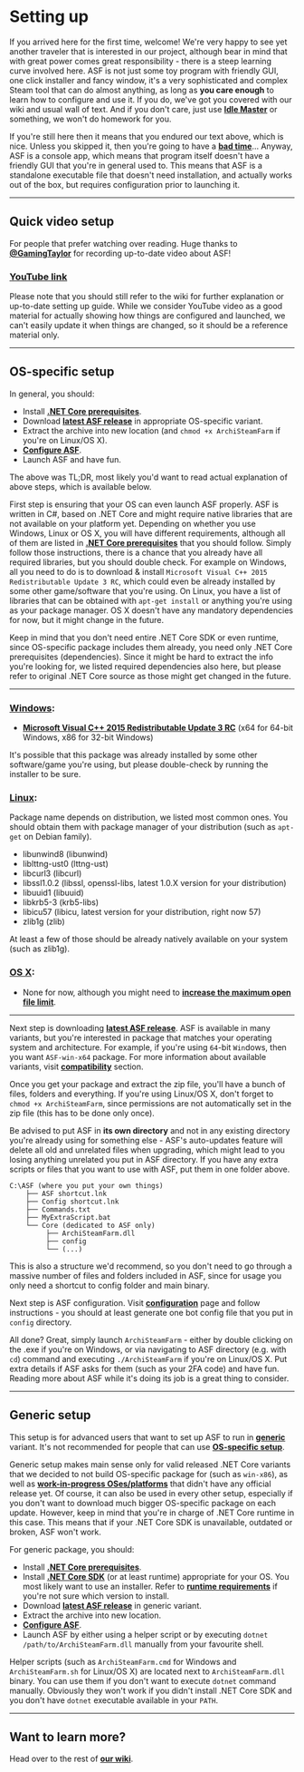 # Setting up

If you arrived here for the first time, welcome! We're very happy to see yet another traveler that is interested in our project, although bear in mind that with great power comes great responsibility - there is a steep learning curve involved here. ASF is not just some toy program with friendly GUI, one click installer and fancy window, it's a very sophisticated and complex Steam tool that can do almost anything, as long as **you care enough** to learn how to configure and use it. If you do, we've got you covered with our wiki and usual wall of text. And if you don't care, just use **[Idle Master](http://www.steamidlemaster.com/)** or something, we won't do homework for you.

If you're still here then it means that you endured our text above, which is nice. Unless you skipped it, then you're going to have a **[bad time](https://www.youtube.com/watch?v=87kxspJmhs8)**... Anyway, ASF is a console app, which means that program itself doesn't have a friendly GUI that you're in general used to. This means that ASF is a standalone executable file that doesn't need installation, and actually works out of the box, but requires configuration prior to launching it.

***

## Quick video setup

For people that prefer watching over reading. Huge thanks to **[@GamingTaylor](https://www.youtube.com/channel/UCTjrsQgjZmBzYzWaAh0zI3Q)** for recording up-to-date video about ASF!

### **[YouTube link](https://www.youtube.com/watch?v=gi2UjXtGWgc)**

Please note that you should still refer to the wiki for further explanation or up-to-date setting up guide. While we consider YouTube video as a good material for actually showing how things are configured and launched, we can't easily update it when things are changed, so it should be a reference material only.

***

## OS-specific setup

In general, you should:
- Install **[.NET Core prerequisites](https://github.com/dotnet/core/blob/master/Documentation/prereqs.md)**.
- Download **[latest ASF release](https://github.com/JustArchi/ArchiSteamFarm/releases/latest)** in appropriate OS-specific variant.
- Extract the archive into new location (and `chmod +x ArchiSteamFarm` if you're on Linux/OS X).
- **[Configure ASF](https://github.com/JustArchi/ArchiSteamFarm/wiki/Configuration)**.
- Launch ASF and have fun.

The above was TL;DR, most likely you'd want to read actual explanation of above steps, which is available below.

First step is ensuring that your OS can even launch ASF properly. ASF is written in C#, based on .NET Core and might require native libraries that are not available on your platform yet. Depending on whether you use Windows, Linux or OS X, you will have different requirements, although all of them are listed in **[.NET Core prerequisites](https://github.com/dotnet/core/blob/master/Documentation/prereqs.md)** that you should follow. Simply follow those instructions, there is a chance that you already have all required libraries, but you should double check. For example on Windows, all you need to do is to download & install `Microsoft Visual C++ 2015 Redistributable Update 3 RC`, which could even be already installed by some other game/software that you're using. On Linux, you have a list of libraries that can be obtained with `apt-get install` or anything you're using as your package manager. OS X doesn't have any mandatory dependencies for now, but it might change in the future.

Keep in mind that you don't need entire .NET Core SDK or even runtime, since OS-specific package includes them already, you need only .NET Core prerequisites (dependencies). Since it might be hard to extract the info you're looking for, we listed required dependencies also here, but please refer to original .NET Core source as those might get changed in the future.

---

### **[Windows](https://docs.microsoft.com/en-us/dotnet/core/windows-prerequisites?tabs=netcore2x)**:
- **[Microsoft Visual C++ 2015 Redistributable Update 3 RC](https://www.microsoft.com/en-us/download/details.aspx?id=52685)** (x64 for 64-bit Windows, x86 for 32-bit Windows)

It's possible that this package was already installed by some other software/game you're using, but please double-check by running the installer to be sure.

### **[Linux](https://docs.microsoft.com/en-us/dotnet/core/linux-prerequisites?tabs=netcore2x)**:
Package name depends on distribution, we listed most common ones. You should obtain them with package manager of your distribution (such as `apt-get` on Debian family).
- libunwind8 (libunwind)
- liblttng-ust0 (lttng-ust)
- libcurl3 (libcurl)
- libssl1.0.2 (libssl, openssl-libs, latest 1.0.X version for your distribution)
- libuuid1 (libuuid)
- libkrb5-3 (krb5-libs)
- libicu57 (libicu, latest version for your distribution, right now 57)
- zlib1g (zlib)

At least a few of those should be already natively available on your system (such as zlib1g).

### **[OS X](https://docs.microsoft.com/en-us/dotnet/core/macos-prerequisites)**:
- None for now, although you might need to **[increase the maximum open file limit](https://docs.microsoft.com/en-us/dotnet/core/macos-prerequisites?tabs=netcore2x#increase-the-maximum-open-file-limit)**.

---

Next step is downloading **[latest ASF release](https://github.com/JustArchi/ArchiSteamFarm/releases/latest)**. ASF is available in many variants, but you're interested in package that matches your operating system and architecture. For example, if you're using `64`-bit `Win`dows, then you want `ASF-win-x64` package. For more information about available variants, visit **[compatibility](https://github.com/JustArchi/ArchiSteamFarm/wiki/Compatibility)** section.

Once you get your package and extract the zip file, you'll have a bunch of files, folders and everything. If you're using Linux/OS X, don't forget to `chmod +x ArchiSteamFarm`, since permissions are not automatically set in the zip file (this has to be done only once).

Be advised to put ASF in **its own directory** and not in any existing directory you're already using for something else - ASF's auto-updates feature will delete all old and unrelated files when upgrading, which might lead to you losing anything unrelated you put in ASF directory. If you have any extra scripts or files that you want to use with ASF, put them in one folder above.

```
C:\ASF (where you put your own things)
    ├── ASF shortcut.lnk
    ├── Config shortcut.lnk
    ├── Commands.txt
    ├── MyExtraScript.bat
    └── Core (dedicated to ASF only)
         ├── ArchiSteamFarm.dll
         ├── config
         └── (...)
```

This is also a structure we'd recommend, so you don't need to go through a massive number of files and folders included in ASF, since for usage you only need a shortcut to config folder and main binary.

Next step is ASF configuration. Visit **[configuration](https://github.com/JustArchi/ArchiSteamFarm/wiki/Configuration)** page and follow instructions - you should at least generate one bot config file that you put in `config` directory.

All done? Great, simply launch `ArchiSteamFarm` - either by double clicking on the .exe if you're on Windows, or via navigating to ASF directory (e.g. with `cd`) command and executing `./ArchiSteamFarm` if you're on Linux/OS X. Put extra details if ASF asks for them (such as your 2FA code) and have fun. Reading more about ASF while it's doing its job is a great thing to consider.

***

## Generic setup

This setup is for advanced users that want to set up ASF to run in **[generic](https://github.com/JustArchi/ArchiSteamFarm/wiki/Compatibility#generic)** variant. It's not recommended for people that can use **[OS-specific setup](https://github.com/JustArchi/ArchiSteamFarm/wiki/Setting-up#os-specific-setup)**.

Generic setup makes main sense only for valid released .NET Core variants that we decided to not build OS-specific package for (such as `win-x86`), as well as **[work-in-progress OSes/platforms](https://github.com/dotnet/core/blob/master/roadmap.md#supported-os-versions)** that didn't have any official release yet. Of course, it can also be used in every other setup, especially if you don't want to download much bigger OS-specific package on each update. However, keep in mind that you're in charge of .NET Core runtime in this case. This means that if your .NET Core SDK is unavailable, outdated or broken, ASF won't work.

For generic package, you should:
- Install **[.NET Core prerequisites](https://github.com/dotnet/core/blob/master/Documentation/prereqs.md)**.
- Install **[.NET Core SDK](https://www.microsoft.com/net/download/core#/sdk)** (or at least runtime) appropriate for your OS. You most likely want to use an installer. Refer to **[runtime requirements](https://github.com/JustArchi/ArchiSteamFarm/wiki/Compatibility#runtime-requirements)** if you're not sure which version to install.
- Download **[latest ASF release](https://github.com/JustArchi/ArchiSteamFarm/releases/latest)** in generic variant.
- Extract the archive into new location.
- **[Configure ASF](https://github.com/JustArchi/ArchiSteamFarm/wiki/Configuration)**.
- Launch ASF by either using a helper script or by executing `dotnet /path/to/ArchiSteamFarm.dll` manually from your favourite shell.

Helper scripts (such as `ArchiSteamFarm.cmd` for Windows and `ArchiSteamFarm.sh` for Linux/OS X) are located next to `ArchiSteamFarm.dll` binary. You can use them if you don't want to execute `dotnet` command manually. Obviously they won't work if you didn't install .NET Core SDK and you don't have `dotnet` executable available in your `PATH`.

***

## Want to learn more?

Head over to the rest of **[our wiki](https://github.com/JustArchi/ArchiSteamFarm/wiki)**.